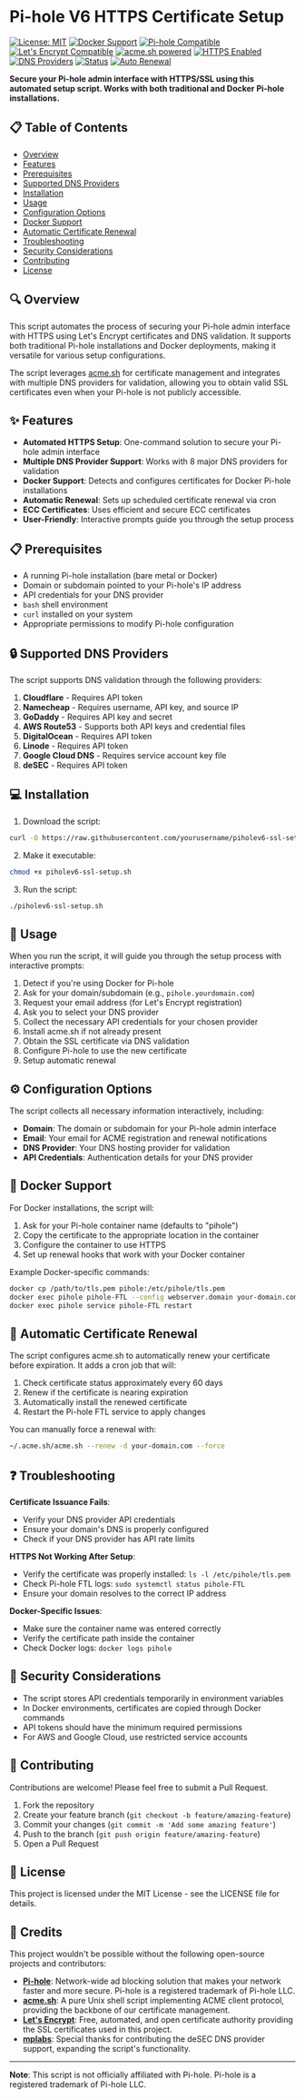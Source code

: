# Pi-hole V6 HTTPS Certificate Setup 

[![License: MIT](https://img.shields.io/badge/License-MIT-yellow.svg)](https://opensource.org/licenses/MIT)
[![Docker Support](https://img.shields.io/badge/Docker-Support-blue)](https://www.docker.com/)
[![Pi-hole Compatible](https://img.shields.io/badge/Pi--hole-Compatible-green)](https://pi-hole.net/)
[![Let's Encrypt Compatible](https://img.shields.io/badge/Let%27s%20Encrypt-Compatible-brightgreen)](https://letsencrypt.org/)
[![acme.sh powered](https://img.shields.io/badge/acme.sh-powered-blue)](https://github.com/acmesh-official/acme.sh)
[![HTTPS Enabled](https://img.shields.io/badge/HTTPS-Enabled-brightgreen)]()
[![DNS Providers](https://img.shields.io/badge/DNS%20Providers-8-orange)]()
[![Status](https://img.shields.io/badge/status-active-success.svg)]()
[![Auto Renewal](https://img.shields.io/badge/Auto%20Renewal-Enabled-success)]()

**Secure your Pi-hole admin interface with HTTPS/SSL using this automated setup script. Works with both traditional and Docker Pi-hole installations.**

## 📋 Table of Contents

- [Overview](#overview)
- [Features](#features)
- [Prerequisites](#prerequisites)
- [Supported DNS Providers](#supported-dns-providers)
- [Installation](#installation)
- [Usage](#usage)
- [Configuration Options](#configuration-options)
- [Docker Support](#docker-support)
- [Automatic Certificate Renewal](#automatic-certificate-renewal)
- [Troubleshooting](#troubleshooting)
- [Security Considerations](#security-considerations)
- [Contributing](#contributing)
- [License](#license)

## 🔍 Overview

This script automates the process of securing your Pi-hole admin interface with HTTPS using Let's Encrypt certificates and DNS validation. It supports both traditional Pi-hole installations and Docker deployments, making it versatile for various setup configurations.

The script leverages [acme.sh](https://github.com/acmesh-official/acme.sh) for certificate management and integrates with multiple DNS providers for validation, allowing you to obtain valid SSL certificates even when your Pi-hole is not publicly accessible.

## ✨ Features

- **Automated HTTPS Setup**: One-command solution to secure your Pi-hole admin interface
- **Multiple DNS Provider Support**: Works with 8 major DNS providers for validation
- **Docker Support**: Detects and configures certificates for Docker Pi-hole installations
- **Automatic Renewal**: Sets up scheduled certificate renewal via cron
- **ECC Certificates**: Uses efficient and secure ECC certificates
- **User-Friendly**: Interactive prompts guide you through the setup process

## 📋 Prerequisites

- A running Pi-hole installation (bare metal or Docker)
- Domain or subdomain pointed to your Pi-hole's IP address
- API credentials for your DNS provider
- `bash` shell environment
- `curl` installed on your system
- Appropriate permissions to modify Pi-hole configuration

## 🔒 Supported DNS Providers

The script supports DNS validation through the following providers:

1. **Cloudflare** - Requires API token
2. **Namecheap** - Requires username, API key, and source IP
3. **GoDaddy** - Requires API key and secret
4. **AWS Route53** - Supports both API keys and credential files
5. **DigitalOcean** - Requires API token
6. **Linode** - Requires API token
7. **Google Cloud DNS** - Requires service account key file
8. **deSEC** - Requires API token

## 💻 Installation

1. Download the script:

```bash
curl -O https://raw.githubusercontent.com/yourusername/piholev6-ssl-setup/main/piholev6-ssl-setup.sh
```

2. Make it executable:

```bash
chmod +x piholev6-ssl-setup.sh
```

3. Run the script:

```bash
./piholev6-ssl-setup.sh
```

## 🚀 Usage

When you run the script, it will guide you through the setup process with interactive prompts:

1. Detect if you're using Docker for Pi-hole
2. Ask for your domain/subdomain (e.g., `pihole.yourdomain.com`)
3. Request your email address (for Let's Encrypt registration)
4. Ask you to select your DNS provider
5. Collect the necessary API credentials for your chosen provider
6. Install acme.sh if not already present
7. Obtain the SSL certificate via DNS validation
8. Configure Pi-hole to use the new certificate
9. Setup automatic renewal

## ⚙️ Configuration Options

The script collects all necessary information interactively, including:

- **Domain**: The domain or subdomain for your Pi-hole admin interface
- **Email**: Your email for ACME registration and renewal notifications
- **DNS Provider**: Your DNS hosting provider for validation
- **API Credentials**: Authentication details for your DNS provider

## 🐳 Docker Support

For Docker installations, the script will:

1. Ask for your Pi-hole container name (defaults to "pihole")
2. Copy the certificate to the appropriate location in the container
3. Configure the container to use HTTPS
4. Set up renewal hooks that work with your Docker container

Example Docker-specific commands:

```bash
docker cp /path/to/tls.pem pihole:/etc/pihole/tls.pem
docker exec pihole pihole-FTL --config webserver.domain your-domain.com
docker exec pihole service pihole-FTL restart
```

## 🔄 Automatic Certificate Renewal

The script configures acme.sh to automatically renew your certificate before expiration. It adds a cron job that will:

1. Check certificate status approximately every 60 days
2. Renew if the certificate is nearing expiration
3. Automatically install the renewed certificate
4. Restart the Pi-hole FTL service to apply changes

You can manually force a renewal with:

```bash
~/.acme.sh/acme.sh --renew -d your-domain.com --force
```

## ❓ Troubleshooting

**Certificate Issuance Fails**:
- Verify your DNS provider API credentials
- Ensure your domain's DNS is properly configured
- Check if your DNS provider has API rate limits

**HTTPS Not Working After Setup**:
- Verify the certificate was properly installed: `ls -l /etc/pihole/tls.pem`
- Check Pi-hole FTL logs: `sudo systemctl status pihole-FTL`
- Ensure your domain resolves to the correct IP address

**Docker-Specific Issues**:
- Make sure the container name was entered correctly
- Verify the certificate path inside the container
- Check Docker logs: `docker logs pihole`

## 🔐 Security Considerations

- The script stores API credentials temporarily in environment variables
- In Docker environments, certificates are copied through Docker commands
- API tokens should have the minimum required permissions
- For AWS and Google Cloud, use restricted service accounts

## 🤝 Contributing

Contributions are welcome! Please feel free to submit a Pull Request.

1. Fork the repository
2. Create your feature branch (`git checkout -b feature/amazing-feature`)
3. Commit your changes (`git commit -m 'Add some amazing feature'`)
4. Push to the branch (`git push origin feature/amazing-feature`)
5. Open a Pull Request

## 📄 License

This project is licensed under the MIT License - see the LICENSE file for details.

## 🙏 Credits

This project wouldn't be possible without the following open-source projects and contributors:

- **[Pi-hole](https://pi-hole.net/)**: Network-wide ad blocking solution that makes your network faster and more secure. Pi-hole is a registered trademark of Pi-hole LLC.
- **[acme.sh](https://github.com/acmesh-official/acme.sh)**: A pure Unix shell script implementing ACME client protocol, providing the backbone of our certificate management.
- **[Let's Encrypt](https://letsencrypt.org/)**: Free, automated, and open certificate authority providing the SSL certificates used in this project.
- **[mplabs](https://github.com/mplabs)**: Special thanks for contributing the deSEC DNS provider support, expanding the script's functionality.

---

**Note**: This script is not officially affiliated with Pi-hole. Pi-hole is a registered trademark of Pi-hole LLC.

